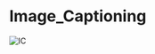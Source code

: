 # Image_Captioning

![IC](https://github.com/user-attachments/assets/c98e07c0-1a2e-4a22-b21e-d52ccc8d483a)
